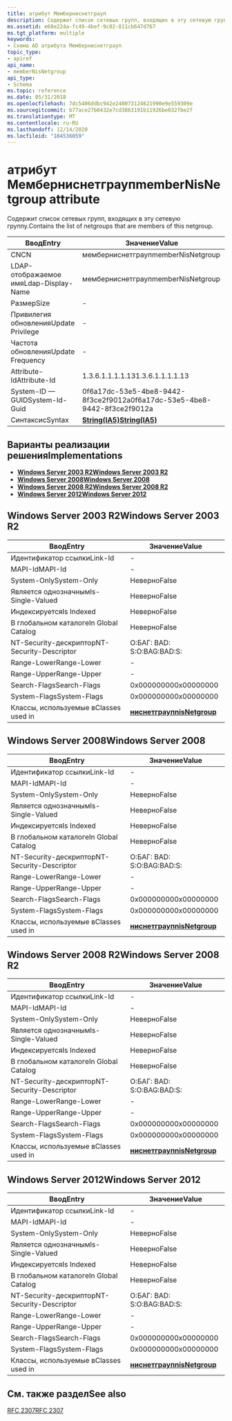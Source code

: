 ```yaml
---
title: атрибут Мемберниснетграуп
description: Содержит список сетевых групп, входящих в эту сетевую группу.
ms.assetid: e68e224a-fc49-4bef-9c02-811cb647d767
ms.tgt_platform: multiple
keywords:
- Схема AD атрибута Мемберниснетграуп
topic_type:
- apiref
api_name:
- memberNisNetgroup
api_type:
- Schema
ms.topic: reference
ms.date: 05/31/2018
ms.openlocfilehash: 7dc5406ddbc942e240073124621990e9e559309e
ms.sourcegitcommit: b77ace27b0432e7cd3863191b11926be032fbe2f
ms.translationtype: MT
ms.contentlocale: ru-RU
ms.lasthandoff: 12/14/2020
ms.locfileid: "104536059"
---
```

# <a name="membernisnetgroup-attribute"></a><span data-ttu-id="77356-104">атрибут Мемберниснетграуп</span><span class="sxs-lookup"><span data-stu-id="77356-104">memberNisNetgroup attribute</span></span>

<span data-ttu-id="77356-105">Содержит список сетевых групп, входящих в эту сетевую группу.</span><span class="sxs-lookup"><span data-stu-id="77356-105">Contains the list of netgroups that are members of this netgroup.</span></span>



| <span data-ttu-id="77356-106">Ввод</span><span class="sxs-lookup"><span data-stu-id="77356-106">Entry</span></span> | <span data-ttu-id="77356-107">Значение</span><span class="sxs-lookup"><span data-stu-id="77356-107">Value</span></span> |
|-------------------|--------------------------------------|
| <span data-ttu-id="77356-108">CN</span><span class="sxs-lookup"><span data-stu-id="77356-108">CN</span></span>                | <span data-ttu-id="77356-109">мемберниснетграуп</span><span class="sxs-lookup"><span data-stu-id="77356-109">memberNisNetgroup</span></span>                    |
| <span data-ttu-id="77356-110">LDAP-отображаемое имя</span><span class="sxs-lookup"><span data-stu-id="77356-110">Ldap-Display-Name</span></span> | <span data-ttu-id="77356-111">мемберниснетграуп</span><span class="sxs-lookup"><span data-stu-id="77356-111">memberNisNetgroup</span></span>                    |
| <span data-ttu-id="77356-112">Размер</span><span class="sxs-lookup"><span data-stu-id="77356-112">Size</span></span>              | \-                                   |
| <span data-ttu-id="77356-113">Привилегия обновления</span><span class="sxs-lookup"><span data-stu-id="77356-113">Update Privilege</span></span>  | \-                                   |
| <span data-ttu-id="77356-114">Частота обновления</span><span class="sxs-lookup"><span data-stu-id="77356-114">Update Frequency</span></span>  | \-                                   |
| <span data-ttu-id="77356-115">Attribute-Id</span><span class="sxs-lookup"><span data-stu-id="77356-115">Attribute-Id</span></span>      | <span data-ttu-id="77356-116">1.3.6.1.1.1.1.13</span><span class="sxs-lookup"><span data-stu-id="77356-116">1.3.6.1.1.1.1.13</span></span>                     |
| <span data-ttu-id="77356-117">System-ID — GUID</span><span class="sxs-lookup"><span data-stu-id="77356-117">System-Id-Guid</span></span>    | <span data-ttu-id="77356-118">0f6a17dc-53e5-4be8-9442-8f3ce2f9012a</span><span class="sxs-lookup"><span data-stu-id="77356-118">0f6a17dc-53e5-4be8-9442-8f3ce2f9012a</span></span> |
| <span data-ttu-id="77356-119">Синтаксис</span><span class="sxs-lookup"><span data-stu-id="77356-119">Syntax</span></span>            | [<span data-ttu-id="77356-120">**String(IA5)**</span><span class="sxs-lookup"><span data-stu-id="77356-120">**String(IA5)**</span></span>](s-string-ia5.md)  |



## <a name="implementations"></a><span data-ttu-id="77356-121">Варианты реализации решения</span><span class="sxs-lookup"><span data-stu-id="77356-121">Implementations</span></span>

-   [<span data-ttu-id="77356-122">**Windows Server 2003 R2**</span><span class="sxs-lookup"><span data-stu-id="77356-122">**Windows Server 2003 R2**</span></span>](#windows-server-2003-r2)
-   [<span data-ttu-id="77356-123">**Windows Server 2008**</span><span class="sxs-lookup"><span data-stu-id="77356-123">**Windows Server 2008**</span></span>](#windows-server-2008)
-   [<span data-ttu-id="77356-124">**Windows Server 2008 R2**</span><span class="sxs-lookup"><span data-stu-id="77356-124">**Windows Server 2008 R2**</span></span>](#windows-server-2008-r2)
-   [<span data-ttu-id="77356-125">**Windows Server 2012**</span><span class="sxs-lookup"><span data-stu-id="77356-125">**Windows Server 2012**</span></span>](#windows-server-2012)

## <a name="windows-server-2003-r2"></a><span data-ttu-id="77356-126">Windows Server 2003 R2</span><span class="sxs-lookup"><span data-stu-id="77356-126">Windows Server 2003 R2</span></span>



| <span data-ttu-id="77356-127">Ввод</span><span class="sxs-lookup"><span data-stu-id="77356-127">Entry</span></span> | <span data-ttu-id="77356-128">Значение</span><span class="sxs-lookup"><span data-stu-id="77356-128">Value</span></span> |
|------------------------|-------------------------------------------------|
| <span data-ttu-id="77356-129">Идентификатор ссылки</span><span class="sxs-lookup"><span data-stu-id="77356-129">Link-Id</span></span>                | \-                                              |
| <span data-ttu-id="77356-130">MAPI-Id</span><span class="sxs-lookup"><span data-stu-id="77356-130">MAPI-Id</span></span>                | \-                                              |
| <span data-ttu-id="77356-131">System-Only</span><span class="sxs-lookup"><span data-stu-id="77356-131">System-Only</span></span>            | <span data-ttu-id="77356-132">Неверно</span><span class="sxs-lookup"><span data-stu-id="77356-132">False</span></span>                                           |
| <span data-ttu-id="77356-133">Является однозначным</span><span class="sxs-lookup"><span data-stu-id="77356-133">Is-Single-Valued</span></span>       | <span data-ttu-id="77356-134">Неверно</span><span class="sxs-lookup"><span data-stu-id="77356-134">False</span></span>                                           |
| <span data-ttu-id="77356-135">Индексируется</span><span class="sxs-lookup"><span data-stu-id="77356-135">Is Indexed</span></span>             | <span data-ttu-id="77356-136">Неверно</span><span class="sxs-lookup"><span data-stu-id="77356-136">False</span></span>                                           |
| <span data-ttu-id="77356-137">В глобальном каталоге</span><span class="sxs-lookup"><span data-stu-id="77356-137">In Global Catalog</span></span>      | <span data-ttu-id="77356-138">Неверно</span><span class="sxs-lookup"><span data-stu-id="77356-138">False</span></span>                                           |
| <span data-ttu-id="77356-139">NT-Security-дескриптор</span><span class="sxs-lookup"><span data-stu-id="77356-139">NT-Security-Descriptor</span></span> | <span data-ttu-id="77356-140">О:БАГ: BAD: S:</span><span class="sxs-lookup"><span data-stu-id="77356-140">O:BAG:BAD:S:</span></span>                                    |
| <span data-ttu-id="77356-141">Range-Lower</span><span class="sxs-lookup"><span data-stu-id="77356-141">Range-Lower</span></span>            | \-                                              |
| <span data-ttu-id="77356-142">Range-Upper</span><span class="sxs-lookup"><span data-stu-id="77356-142">Range-Upper</span></span>            | \-                                              |
| <span data-ttu-id="77356-143">Search-Flags</span><span class="sxs-lookup"><span data-stu-id="77356-143">Search-Flags</span></span>           | <span data-ttu-id="77356-144">0x00000000</span><span class="sxs-lookup"><span data-stu-id="77356-144">0x00000000</span></span>                                      |
| <span data-ttu-id="77356-145">System-Flags</span><span class="sxs-lookup"><span data-stu-id="77356-145">System-Flags</span></span>           | <span data-ttu-id="77356-146">0x00000000</span><span class="sxs-lookup"><span data-stu-id="77356-146">0x00000000</span></span>                                      |
| <span data-ttu-id="77356-147">Классы, используемые в</span><span class="sxs-lookup"><span data-stu-id="77356-147">Classes used in</span></span>        | [<span data-ttu-id="77356-148">**ниснетграуп**</span><span class="sxs-lookup"><span data-stu-id="77356-148">**nisNetgroup**</span></span>](c-nisnetgroup.md)<br/> |



## <a name="windows-server-2008"></a><span data-ttu-id="77356-149">Windows Server 2008</span><span class="sxs-lookup"><span data-stu-id="77356-149">Windows Server 2008</span></span>



| <span data-ttu-id="77356-150">Ввод</span><span class="sxs-lookup"><span data-stu-id="77356-150">Entry</span></span> | <span data-ttu-id="77356-151">Значение</span><span class="sxs-lookup"><span data-stu-id="77356-151">Value</span></span> |
|------------------------|-------------------------------------------------|
| <span data-ttu-id="77356-152">Идентификатор ссылки</span><span class="sxs-lookup"><span data-stu-id="77356-152">Link-Id</span></span>                | \-                                              |
| <span data-ttu-id="77356-153">MAPI-Id</span><span class="sxs-lookup"><span data-stu-id="77356-153">MAPI-Id</span></span>                | \-                                              |
| <span data-ttu-id="77356-154">System-Only</span><span class="sxs-lookup"><span data-stu-id="77356-154">System-Only</span></span>            | <span data-ttu-id="77356-155">Неверно</span><span class="sxs-lookup"><span data-stu-id="77356-155">False</span></span>                                           |
| <span data-ttu-id="77356-156">Является однозначным</span><span class="sxs-lookup"><span data-stu-id="77356-156">Is-Single-Valued</span></span>       | <span data-ttu-id="77356-157">Неверно</span><span class="sxs-lookup"><span data-stu-id="77356-157">False</span></span>                                           |
| <span data-ttu-id="77356-158">Индексируется</span><span class="sxs-lookup"><span data-stu-id="77356-158">Is Indexed</span></span>             | <span data-ttu-id="77356-159">Неверно</span><span class="sxs-lookup"><span data-stu-id="77356-159">False</span></span>                                           |
| <span data-ttu-id="77356-160">В глобальном каталоге</span><span class="sxs-lookup"><span data-stu-id="77356-160">In Global Catalog</span></span>      | <span data-ttu-id="77356-161">Неверно</span><span class="sxs-lookup"><span data-stu-id="77356-161">False</span></span>                                           |
| <span data-ttu-id="77356-162">NT-Security-дескриптор</span><span class="sxs-lookup"><span data-stu-id="77356-162">NT-Security-Descriptor</span></span> | <span data-ttu-id="77356-163">О:БАГ: BAD: S:</span><span class="sxs-lookup"><span data-stu-id="77356-163">O:BAG:BAD:S:</span></span>                                    |
| <span data-ttu-id="77356-164">Range-Lower</span><span class="sxs-lookup"><span data-stu-id="77356-164">Range-Lower</span></span>            | \-                                              |
| <span data-ttu-id="77356-165">Range-Upper</span><span class="sxs-lookup"><span data-stu-id="77356-165">Range-Upper</span></span>            | \-                                              |
| <span data-ttu-id="77356-166">Search-Flags</span><span class="sxs-lookup"><span data-stu-id="77356-166">Search-Flags</span></span>           | <span data-ttu-id="77356-167">0x00000000</span><span class="sxs-lookup"><span data-stu-id="77356-167">0x00000000</span></span>                                      |
| <span data-ttu-id="77356-168">System-Flags</span><span class="sxs-lookup"><span data-stu-id="77356-168">System-Flags</span></span>           | <span data-ttu-id="77356-169">0x00000000</span><span class="sxs-lookup"><span data-stu-id="77356-169">0x00000000</span></span>                                      |
| <span data-ttu-id="77356-170">Классы, используемые в</span><span class="sxs-lookup"><span data-stu-id="77356-170">Classes used in</span></span>        | [<span data-ttu-id="77356-171">**ниснетграуп**</span><span class="sxs-lookup"><span data-stu-id="77356-171">**nisNetgroup**</span></span>](c-nisnetgroup.md)<br/> |



## <a name="windows-server-2008-r2"></a><span data-ttu-id="77356-172">Windows Server 2008 R2</span><span class="sxs-lookup"><span data-stu-id="77356-172">Windows Server 2008 R2</span></span>



| <span data-ttu-id="77356-173">Ввод</span><span class="sxs-lookup"><span data-stu-id="77356-173">Entry</span></span> | <span data-ttu-id="77356-174">Значение</span><span class="sxs-lookup"><span data-stu-id="77356-174">Value</span></span> |
|------------------------|-------------------------------------------------|
| <span data-ttu-id="77356-175">Идентификатор ссылки</span><span class="sxs-lookup"><span data-stu-id="77356-175">Link-Id</span></span>                | \-                                              |
| <span data-ttu-id="77356-176">MAPI-Id</span><span class="sxs-lookup"><span data-stu-id="77356-176">MAPI-Id</span></span>                | \-                                              |
| <span data-ttu-id="77356-177">System-Only</span><span class="sxs-lookup"><span data-stu-id="77356-177">System-Only</span></span>            | <span data-ttu-id="77356-178">Неверно</span><span class="sxs-lookup"><span data-stu-id="77356-178">False</span></span>                                           |
| <span data-ttu-id="77356-179">Является однозначным</span><span class="sxs-lookup"><span data-stu-id="77356-179">Is-Single-Valued</span></span>       | <span data-ttu-id="77356-180">Неверно</span><span class="sxs-lookup"><span data-stu-id="77356-180">False</span></span>                                           |
| <span data-ttu-id="77356-181">Индексируется</span><span class="sxs-lookup"><span data-stu-id="77356-181">Is Indexed</span></span>             | <span data-ttu-id="77356-182">Неверно</span><span class="sxs-lookup"><span data-stu-id="77356-182">False</span></span>                                           |
| <span data-ttu-id="77356-183">В глобальном каталоге</span><span class="sxs-lookup"><span data-stu-id="77356-183">In Global Catalog</span></span>      | <span data-ttu-id="77356-184">Неверно</span><span class="sxs-lookup"><span data-stu-id="77356-184">False</span></span>                                           |
| <span data-ttu-id="77356-185">NT-Security-дескриптор</span><span class="sxs-lookup"><span data-stu-id="77356-185">NT-Security-Descriptor</span></span> | <span data-ttu-id="77356-186">О:БАГ: BAD: S:</span><span class="sxs-lookup"><span data-stu-id="77356-186">O:BAG:BAD:S:</span></span>                                    |
| <span data-ttu-id="77356-187">Range-Lower</span><span class="sxs-lookup"><span data-stu-id="77356-187">Range-Lower</span></span>            | \-                                              |
| <span data-ttu-id="77356-188">Range-Upper</span><span class="sxs-lookup"><span data-stu-id="77356-188">Range-Upper</span></span>            | \-                                              |
| <span data-ttu-id="77356-189">Search-Flags</span><span class="sxs-lookup"><span data-stu-id="77356-189">Search-Flags</span></span>           | <span data-ttu-id="77356-190">0x00000000</span><span class="sxs-lookup"><span data-stu-id="77356-190">0x00000000</span></span>                                      |
| <span data-ttu-id="77356-191">System-Flags</span><span class="sxs-lookup"><span data-stu-id="77356-191">System-Flags</span></span>           | <span data-ttu-id="77356-192">0x00000000</span><span class="sxs-lookup"><span data-stu-id="77356-192">0x00000000</span></span>                                      |
| <span data-ttu-id="77356-193">Классы, используемые в</span><span class="sxs-lookup"><span data-stu-id="77356-193">Classes used in</span></span>        | [<span data-ttu-id="77356-194">**ниснетграуп**</span><span class="sxs-lookup"><span data-stu-id="77356-194">**nisNetgroup**</span></span>](c-nisnetgroup.md)<br/> |



## <a name="windows-server-2012"></a><span data-ttu-id="77356-195">Windows Server 2012</span><span class="sxs-lookup"><span data-stu-id="77356-195">Windows Server 2012</span></span>



| <span data-ttu-id="77356-196">Ввод</span><span class="sxs-lookup"><span data-stu-id="77356-196">Entry</span></span> | <span data-ttu-id="77356-197">Значение</span><span class="sxs-lookup"><span data-stu-id="77356-197">Value</span></span> |
|------------------------|-------------------------------------------------|
| <span data-ttu-id="77356-198">Идентификатор ссылки</span><span class="sxs-lookup"><span data-stu-id="77356-198">Link-Id</span></span>                | \-                                              |
| <span data-ttu-id="77356-199">MAPI-Id</span><span class="sxs-lookup"><span data-stu-id="77356-199">MAPI-Id</span></span>                | \-                                              |
| <span data-ttu-id="77356-200">System-Only</span><span class="sxs-lookup"><span data-stu-id="77356-200">System-Only</span></span>            | <span data-ttu-id="77356-201">Неверно</span><span class="sxs-lookup"><span data-stu-id="77356-201">False</span></span>                                           |
| <span data-ttu-id="77356-202">Является однозначным</span><span class="sxs-lookup"><span data-stu-id="77356-202">Is-Single-Valued</span></span>       | <span data-ttu-id="77356-203">Неверно</span><span class="sxs-lookup"><span data-stu-id="77356-203">False</span></span>                                           |
| <span data-ttu-id="77356-204">Индексируется</span><span class="sxs-lookup"><span data-stu-id="77356-204">Is Indexed</span></span>             | <span data-ttu-id="77356-205">Неверно</span><span class="sxs-lookup"><span data-stu-id="77356-205">False</span></span>                                           |
| <span data-ttu-id="77356-206">В глобальном каталоге</span><span class="sxs-lookup"><span data-stu-id="77356-206">In Global Catalog</span></span>      | <span data-ttu-id="77356-207">Неверно</span><span class="sxs-lookup"><span data-stu-id="77356-207">False</span></span>                                           |
| <span data-ttu-id="77356-208">NT-Security-дескриптор</span><span class="sxs-lookup"><span data-stu-id="77356-208">NT-Security-Descriptor</span></span> | <span data-ttu-id="77356-209">О:БАГ: BAD: S:</span><span class="sxs-lookup"><span data-stu-id="77356-209">O:BAG:BAD:S:</span></span>                                    |
| <span data-ttu-id="77356-210">Range-Lower</span><span class="sxs-lookup"><span data-stu-id="77356-210">Range-Lower</span></span>            | \-                                              |
| <span data-ttu-id="77356-211">Range-Upper</span><span class="sxs-lookup"><span data-stu-id="77356-211">Range-Upper</span></span>            | \-                                              |
| <span data-ttu-id="77356-212">Search-Flags</span><span class="sxs-lookup"><span data-stu-id="77356-212">Search-Flags</span></span>           | <span data-ttu-id="77356-213">0x00000000</span><span class="sxs-lookup"><span data-stu-id="77356-213">0x00000000</span></span>                                      |
| <span data-ttu-id="77356-214">System-Flags</span><span class="sxs-lookup"><span data-stu-id="77356-214">System-Flags</span></span>           | <span data-ttu-id="77356-215">0x00000000</span><span class="sxs-lookup"><span data-stu-id="77356-215">0x00000000</span></span>                                      |
| <span data-ttu-id="77356-216">Классы, используемые в</span><span class="sxs-lookup"><span data-stu-id="77356-216">Classes used in</span></span>        | [<span data-ttu-id="77356-217">**ниснетграуп**</span><span class="sxs-lookup"><span data-stu-id="77356-217">**nisNetgroup**</span></span>](c-nisnetgroup.md)<br/> |



## <a name="see-also"></a><span data-ttu-id="77356-218">См. также раздел</span><span class="sxs-lookup"><span data-stu-id="77356-218">See also</span></span>

<dl> <dt>

[<span data-ttu-id="77356-219">RFC 2307</span><span class="sxs-lookup"><span data-stu-id="77356-219">RFC 2307</span></span>](https://www.ietf.org/rfc/rfc2307.txt)
</dt> </dl>

 

 





